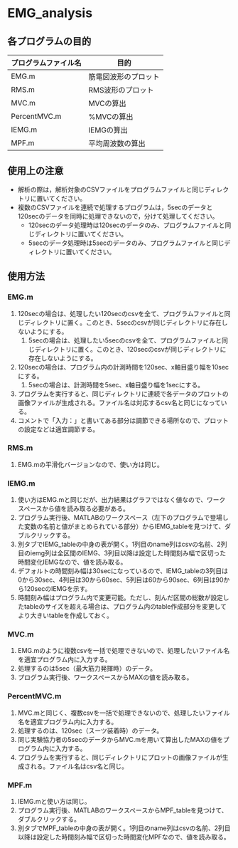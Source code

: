 # EMG_analysis

## 各プログラムの目的
| プログラムファイル名 | 目的 |
| --- | --- |
| EMG.m | 筋電図波形のプロット |
| RMS.m | RMS波形のプロット |
| MVC.m | MVCの算出 |
| PercentMVC.m | %MVCの算出 |
| IEMG.m | IEMGの算出 |
| MPF.m | 平均周波数の算出 |

## 使用上の注意
- 解析の際は，解析対象のCSVファイルをプログラムファイルと同じディレクトリに置いてください。
- 複数のCSVファイルを連続で処理するプログラムは，5secのデータと120secのデータを同時に処理できないので，分けて処理してください。
  - 120secのデータ処理時は120secのデータのみ、プログラムファイルと同じディレクトリに置いてください。
  - 5secのデータ処理時は5secのデータのみ、プログラムファイルと同じディレクトリに置いてください。

## 使用方法

### EMG.m
1. 120secの場合は、処理したい120secのcsvを全て、プログラムファイルと同じディレクトリに置く。このとき、5secのcsvが同じディレクトリに存在しないようにする。
      1. 5secの場合は、処理したい5secのcsvを全て、プログラムファイルと同じディレクトリに置く。このとき、120secのcsvが同じディレクトリに存在しないようにする。
2. 120secの場合は、プログラム内の計測時間を120sec、x軸目盛り幅を10secにする。
   1. 5secの場合は、計測時間を5sec、x軸目盛り幅を1secにする。
3. プログラムを実行すると、同じディレクトリに連続で各データのプロットの画像ファイルが生成される。ファイル名は対応するcsv名と同じになっている。
4. コメントで「入力：」と書いてある部分は調節できる場所なので、プロットの設定などは適宜調節する。

### RMS.m
1. EMG.mの平滑化バージョンなので、使い方は同じ。

### IEMG.m
1. 使い方はEMG.mと同じだが、出力結果はグラフではなく値なので、ワークスペースから値を読み取る必要がある。
2. プログラム実行後、MATLABのワークスペース（左下のプログラムで登場した変数の名前と値がまとめられている部分）からIEMG_tableを見つけて、ダブルクリックする。
3. 別タブでIEMG_tableの中身の表が開く。1列目のname列はcsvの名前、2列目のiemg列は全区間のIEMG、3列目以降は設定した時間刻み幅で区切った時間変化IEMGなので、値を読み取る。
4. デフォルトの時間刻み幅は30secになっているので、IEMG_tableの3列目は0から30sec、4列目は30から60sec、5列目は60から90sec、6列目は90から120secのIEMGを示す。
5. 時間刻み幅はプログラム内で変更可能。ただし、刻んだ区間の総数が設定したtableのサイズを超える場合は、プログラム内のtable作成部分を変更してより大きいtableを作成しておく。

### MVC.m
1. EMG.mのように複数csvを一括で処理できないので、処理したいファイル名を適宜プログラム内に入力する。
2. 処理するのは5sec（最大筋力発揮時）のデータ。
3. プログラム実行後、ワークスペースからMAXの値を読み取る。

### PercentMVC.m
1. MVC.mと同じく、複数csvを一括で処理できないので、処理したいファイル名を適宜プログラム内に入力する。
2. 処理するのは、120sec（スーツ装着時）のデータ。
3. 同じ実験協力者の5secのデータからMVC.mを用いて算出したMAXの値をプログラム内に入力する。
4. プログラムを実行すると、同じディレクトリにプロットの画像ファイルが生成される。ファイル名はcsv名と同じ。

### MPF.m
1. IEMG.mと使い方は同じ。
2. プログラム実行後、MATLABのワークスペースからMPF_tableを見つけて、ダブルクリックする。
3. 別タブでMPF_tableの中身の表が開く。1列目のname列はcsvの名前、2列目以降は設定した時間刻み幅で区切った時間変化MPFなので、値を読み取る。
